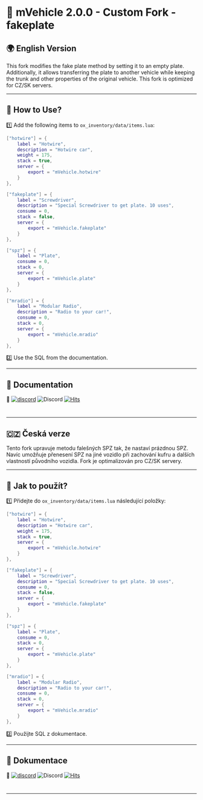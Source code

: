 # 🚗 mVehicle 2.0.0 - Custom Fork - fakeplate

## 🌍 English Version

This fork modifies the fake plate method by setting it to an empty plate. Additionally, it allows transferring the plate to another vehicle while keeping the trunk and other properties of the original vehicle. This fork is optimized for CZ/SK servers.

---

## 🔧 How to Use?

1️⃣ Add the following items to `ox_inventory/data/items.lua`:

```lua
["hotwire"] = {
    label = "Hotwire",
    description = "Hotwire car",
    weight = 175,
    stack = true,
    server = {
        export = "mVehicle.hotwire"
    }
},

["fakeplate"] = {
    label = "Screwdriver",
    description = "Special Screwdriver to get plate. 10 uses",
    consume = 0,
    stack = false,
    server = {
        export = "mVehicle.fakeplate"
    }
},

["spz"] = {
    label = "Plate",
    consume = 0,
    stack = 0,
    server = {
        export = "mVehicle.plate"
    }
},

["mradio"] = {
    label = "Modular Radio",
    description = "Radio to your car!",
    consume = 0,
    stack = 0,
    server = {
        export = "mVehicle.mradio"
    }
},
```

2️⃣ Use the SQL from the documentation.

---

## 📖 Documentation

📌 [![discord](https://img.shields.io/badge/Join-Discord-blue?logo=discord&logoColor=white)](https://discord.gg/Vk7eY8xYV2)
 ![Discord](https://img.shields.io/discord/1048630711881568267?style=flat&label=Online%20Users)
[![Hits](https://hits.seeyoufarm.com/api/count/incr/badge.svg?url=https%3A%2F%2Fgithub.com%2FMono-94%2FmGarage&count_bg=%23E9A711&title_bg=%23232323&icon=&icon_color=%23E7E7E7&title=hits&edge_flat=false)](https://hits.seeyoufarm.com)
# 

---

## 🇨🇿 Česká verze

Tento fork upravuje metodu falešných SPZ tak, že nastaví prázdnou SPZ. Navíc umožňuje přenesení SPZ na jiné vozidlo při zachování kufru a dalších vlastností původního vozidla. Fork je optimalizován pro CZ/SK servery.

---

## 🔧 Jak to použít?

1️⃣ Přidejte do `ox_inventory/data/items.lua` následující položky:

```lua
["hotwire"] = {
    label = "Hotwire",
    description = "Hotwire car",
    weight = 175,
    stack = true,
    server = {
        export = "mVehicle.hotwire"
    }
},

["fakeplate"] = {
    label = "Screwdriver",
    description = "Special Screwdriver to get plate. 10 uses",
    consume = 0,
    stack = false,
    server = {
        export = "mVehicle.fakeplate"
    }
},

["spz"] = {
    label = "Plate",
    consume = 0,
    stack = 0,
    server = {
        export = "mVehicle.plate"
    }
},

["mradio"] = {
    label = "Modular Radio",
    description = "Radio to your car!",
    consume = 0,
    stack = 0,
    server = {
        export = "mVehicle.mradio"
    }
},
```

2️⃣ Použijte SQL z dokumentace.

---

## 📖 Dokumentace

📌  [![discord](https://img.shields.io/badge/Join-Discord-blue?logo=discord&logoColor=white)](https://discord.gg/Vk7eY8xYV2)
 ![Discord](https://img.shields.io/discord/1048630711881568267?style=flat&label=Online%20Users)
[![Hits](https://hits.seeyoufarm.com/api/count/incr/badge.svg?url=https%3A%2F%2Fgithub.com%2FMono-94%2FmGarage&count_bg=%23E9A711&title_bg=%23232323&icon=&icon_color=%23E7E7E7&title=hits&edge_flat=false)](https://hits.seeyoufarm.com)
# 


---




